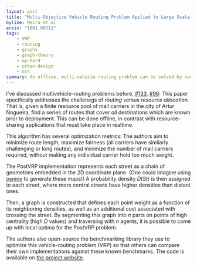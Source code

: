 ```yaml
---
layout: post
title: "Multi-Objective Vehicle Routing Problem Applied to Large Scale Post Office Deliveries"
byline: Meira et al
arxiv: "1801.00712"
tags:
    - VRP
    - routing
    - graphs
    - graph-theory
    - np-hard
    - urban-design
    - GIS
summary: An offline, multi-vehicle routing problem can be solved by overlaying a graph with a probability map of each destination's difficulty of access.
---
```


I've discussed multivehicle-routing problems before, [#133](http://blog.jordan.matelsky.com/365papers/133/), [#96](http://blog.jordan.matelsky.com/365papers/96/): This paper specifically addresses the challenegs of _routing_ versus _resource allocation_. That is, given a finite resource pool of mail carriers in the city of Artur Nogueira, find a series of routes that cover _all_ destinations which are known prior to deployment. This can be done offline, in contrast with resource-sharing applications that must take place in realtime.

This algorithm has several optimization metrics: The authors aim to minimize route length, maximize fairness (all carriers have similarly challenging or long routes), and minimize the number of mail carriers required, without making any individual carrier hold too much weight.

The PostVRP implementation represents each street as a chain of geometries embedded in the 2D coordinate plane. (One could imagine using [osmnx](http://blog.jordan.matelsky.com/365papers/39/) to generate these maps!) A probability density $D(St)$ is then assigned to each street, where more central streets have higher densities than distant ones.

Then, a graph is constructed that defines each point weight as a function of its neighboring densities, as well as an additional cost associated with crossing the street. By segmenting this graph into $n$ parts on points of high centrality (high $D$ values) and traversing with $n$ agents, it is possible to come up with local optima for the PostVRP problem.

The authors also open-source the benchmarking library they use to optimize this vehicle-routing problem (VRP) so that others can compare their own implementations against these known benchmarks. The code is available on [the project website](http://www.ft.unicamp.br/docentes/meira/postvrp/).
